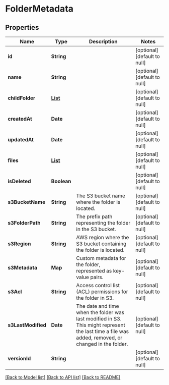 # FolderMetadata
## Properties

| Name | Type | Description | Notes |
|------------ | ------------- | ------------- | -------------|
| **id** | **String** |  | [optional] [default to null] |
| **name** | **String** |  | [optional] [default to null] |
| **childFolder** | [**List**](FolderMetadata.md) |  | [optional] [default to null] |
| **createdAt** | **Date** |  | [optional] [default to null] |
| **updatedAt** | **Date** |  | [optional] [default to null] |
| **files** | [**List**](FileMetadata.md) |  | [optional] [default to null] |
| **isDeleted** | **Boolean** |  | [optional] [default to null] |
| **s3BucketName** | **String** | The S3 bucket name where the folder is located. | [optional] [default to null] |
| **s3FolderPath** | **String** | The prefix path representing the folder in the S3 bucket. | [optional] [default to null] |
| **s3Region** | **String** | AWS region where the S3 bucket containing the folder is located. | [optional] [default to null] |
| **s3Metadata** | **Map** | Custom metadata for the folder, represented as key-value pairs. | [optional] [default to null] |
| **s3Acl** | **String** | Access control list (ACL) permissions for the folder in S3. | [optional] [default to null] |
| **s3LastModified** | **Date** | The date and time when the folder was last modified in S3. This might represent the last time a file was added, removed, or changed in the folder. | [optional] [default to null] |
| **versionId** | **String** |  | [optional] [default to null] |

[[Back to Model list]](../README.md#documentation-for-models) [[Back to API list]](../README.md#documentation-for-api-endpoints) [[Back to README]](../README.md)

